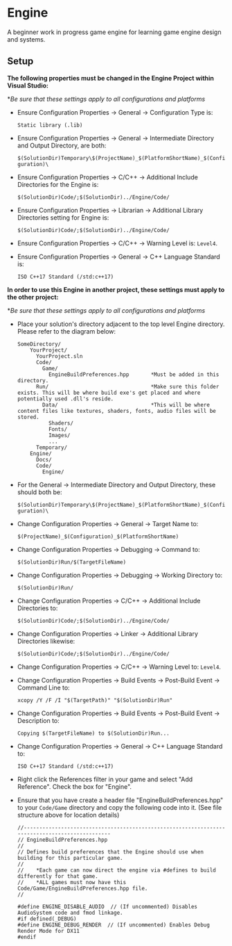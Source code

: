# Engine

A beginner work in progress game engine for learning game engine design and systems.

## Setup

**The following properties must be changed in the Engine Project within Visual Studio:**

**Be sure that these settings apply to all configurations and platforms*

- Ensure Configuration Properties -> General -> Configuration Type is:

  ```Static library (.lib)```

- Ensure Configuration Properties -> General -> Intermediate Directory and Output Directory, are both:

  ```$(SolutionDir)Temporary\$(ProjectName)_$(PlatformShortName)_$(Configuration)\```

- Ensure Configuration Properties -> C/C++ -> Additional Include Directories for the Engine is:

  ```$(SolutionDir)Code/;$(SolutionDir)../Engine/Code/```

- Ensure Configuration Properties -> Librarian -> Additional Library Directories setting for Engine is:

  ```$(SolutionDir)Code/;$(SolutionDir)../Engine/Code/```

- Ensure Configuration Properties -> C/C++ -> Warning Level is: ```Level4```.

- Ensure Configuration Properties -> General -> C++ Language Standard is: 

  ```ISO C++17 Standard (/std:c++17)```


**In order to use this Engine in another project, these settings must apply to the other project:**

**Be sure that these settings apply to all configurations and platforms*

- Place your solution's directory adjacent to the top level Engine directory. Please refer to the diagram below:
  ```
  SomeDirectory/				
      YourProject/
        YourProject.sln
        Code/
          Game/
            EngineBuildPreferences.hpp       *Must be added in this directory.
        Run/                                 *Make sure this folder exists. This will be where build exe's get placed and where potentially used .dll's reside.
          Data/                              *This will be where content files like textures, shaders, fonts, audio files will be stored.
            Shaders/
            Fonts/
            Images/
            ...
        Temporary/
      Engine/
        Docs/
        Code/
          Engine/
  ```

- For the General -> Intermediate Directory and Output Directory, these should both be:
  
  ```$(SolutionDir)Temporary\$(ProjectName)_$(PlatformShortName)_$(Configuration)\```
  
- Change Configuration Properties -> General -> Target Name to:

  ```$(ProjectName)_$(Configuration)_$(PlatformShortName)```

- Change Configuration Properties -> Debugging -> Command to:

  ```$(SolutionDir)Run/$(TargetFileName)```

- Change Configuration Properties -> Debugging -> Working Directory to:

  ```$(SolutionDir)Run/```

- Change Configuration Properties -> C/C++ -> Additional Include Directories to:

  ```$(SolutionDir)Code/;$(SolutionDir)../Engine/Code/```

- Change Configuration Properties -> Linker -> Additional Library Directories likewise:

  ```$(SolutionDir)Code/;$(SolutionDir)../Engine/Code/```
  
- Change Configuration Properties -> C/C++ -> Warning Level to: ```Level4```.

- Change Configuration Properties -> Build Events -> Post-Build Event -> Command Line to:

  ```xcopy /Y /F /I "$(TargetPath)" "$(SolutionDir)Run"```
  
- Change Configuration Properties -> Build Events -> Post-Build Event -> Description to:

  ```Copying $(TargetFileName) to $(SolutionDir)Run...```
  
- Change Configuration Properties -> General -> C++ Language Standard to:

  ```ISO C++17 Standard (/std:c++17)```
  
- Right click the References filter in your game and select "Add Reference". Check the box for "Engine".

- Ensure that you have create a header file "EngineBuildPreferences.hpp" to your ```Code/Game``` directory and copy the following code into it. (See file structure above for location details)

  ```
  //-----------------------------------------------------------------------------------------------
  // EngineBuildPreferences.hpp
  //
  // Defines build preferences that the Engine should use when building for this particular game.
  //
  //	*Each game can now direct the engine via #defines to build differently for that game.
  //	*ALL games must now have this Code/Game/EngineBuildPreferences.hpp file.
  //
  
  #define ENGINE_DISABLE_AUDIO  // (If uncommented) Disables AudioSystem code and fmod linkage.
  #if defined(_DEBUG)
  #define ENGINE_DEBUG_RENDER  // (If uncommented) Enables Debug Render Mode for DX11
  #endif
  ```
